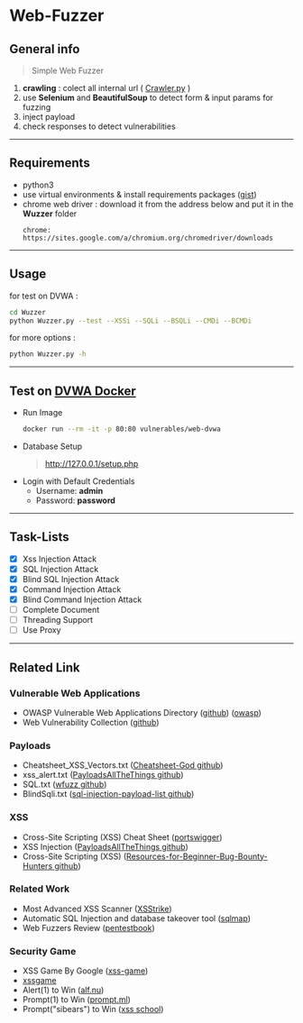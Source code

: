 # Web-Fuzzer

## General info
> Simple Web Fuzzer
  1. **crawling** : colect all internal url ( [Crawler.py](https://github.com/mheidari98/Web-Fuzzer/blob/main/Wuzzer/Crawler.py) )
  2. use **Selenium** and **BeautifulSoup** to detect form & input params for fuzzing
  3. inject payload
  4. check responses to detect vulnerabilities
---

## Requirements
- python3
- use virtual environments & install requirements packages ([gist](https://gist.github.com/mheidari98/8ae29b88bd98f8f59828b0ec112811e7)) 
- chrome web driver : download it from the address below and put it in the **Wuzzer** folder
  ```
  chrome:    https://sites.google.com/a/chromium.org/chromedriver/downloads
  ```

 ---

## Usage
  for test on DVWA :
  ```bash
  cd Wuzzer
  python Wuzzer.py --test --XSSi --SQLi --BSQLi --CMDi --BCMDi 
  ```
  for more options :
  ```bash
  python Wuzzer.py -h
  ```

---

## Test on [DVWA Docker](https://hub.docker.com/r/vulnerables/web-dvwa/)  
  + Run Image
    ```bash
    docker run --rm -it -p 80:80 vulnerables/web-dvwa
    ```
  + Database Setup
    > http://127.0.0.1/setup.php
  + Login with Default Credentials
    - Username: **admin**
    - Password: **password**

---

## Task-Lists
- [x] Xss Injection Attack
- [x] SQL Injection Attack
- [x] Blind SQL Injection Attack
- [x] Command Injection Attack
- [x] Blind Command Injection Attack
- [ ] Complete Document
- [ ] Threading Support
- [ ] Use Proxy

---

## Related Link 
### Vulnerable Web Applications
* OWASP Vulnerable Web Applications Directory ([github](https://github.com/OWASP/OWASP-VWAD)) ([owasp](https://owasp.org/www-project-vulnerable-web-applications-directory/))
* Web Vulnerability Collection ([github](https://github.com/lotusirous/vulnwebcollection)) 

### Payloads
* Cheatsheet_XSS_Vectors.txt ([Cheatsheet-God github](https://github.com/OlivierLaflamme/Cheatsheet-God/blob/master/Cheatsheet_XSS_Vectors.txt))
* xss_alert.txt ([PayloadsAllTheThings github](https://github.com/swisskyrepo/PayloadsAllTheThings/blob/master/XSS%20Injection/Intruders/xss_alert.txt))
* SQL.txt ([wfuzz github](https://github.com/xmendez/wfuzz/blob/master/wordlist/Injections/SQL.txt))
* BlindSqli.txt ([sql-injection-payload-list github](https://github.com/payloadbox/sql-injection-payload-list/blob/master/Intruder/detect/Generic_TimeBased.txt))

### XSS
* Cross-Site Scripting (XSS) Cheat Sheet ([portswigger](https://portswigger.net/web-security/cross-site-scripting/cheat-sheet))
* XSS Injection ([PayloadsAllTheThings github](https://github.com/swisskyrepo/PayloadsAllTheThings/tree/master/XSS%20Injection))
* Cross-Site Scripting (XSS) ([Resources-for-Beginner-Bug-Bounty-Hunters github](https://github.com/nahamsec/Resources-for-Beginner-Bug-Bounty-Hunters/blob/master/assets/vulns.md#cross-site-scripting-xss))

### Related Work
* Most Advanced XSS Scanner ([XSStrike](https://github.com/s0md3v/XSStrike)) 
* Automatic SQL Injection and database takeover tool ([sqlmap](https://github.com/sqlmapproject/sqlmap)) 
* Web Fuzzers Review ([pentestbook](https://pentestbook.six2dez.com/others/web-fuzzers-comparision))

### Security Game
* XSS Game By Google ([xss-game](https://xss-game.appspot.com))
* [xssgame](https://www.xssgame.com/)
* Alert(1) to Win ([alf.nu](https://alf.nu/alert1))
* Prompt(1) to Win ([prompt.ml](http://prompt.ml/0))
* Prompt("sibears") to Win ([xss school](http://xss.school.sibears.ru/easy/0))
